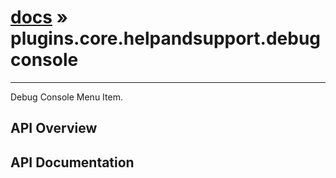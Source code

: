 # [docs](index.md) » plugins.core.helpandsupport.debugconsole
---

Debug Console Menu Item.

## API Overview

## API Documentation

